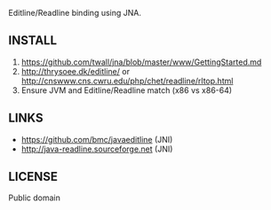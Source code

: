 Editline/Readline binding using JNA.

INSTALL
-------
1. https://github.com/twall/jna/blob/master/www/GettingStarted.md
2. http://thrysoee.dk/editline/ or http://cnswww.cns.cwru.edu/php/chet/readline/rltop.html
3. Ensure JVM and Editline/Readline match (x86 vs x86-64)

LINKS
-----
* https://github.com/bmc/javaeditline (JNI)
* http://java-readline.sourceforge.net (JNI)

LICENSE
-------
Public domain
